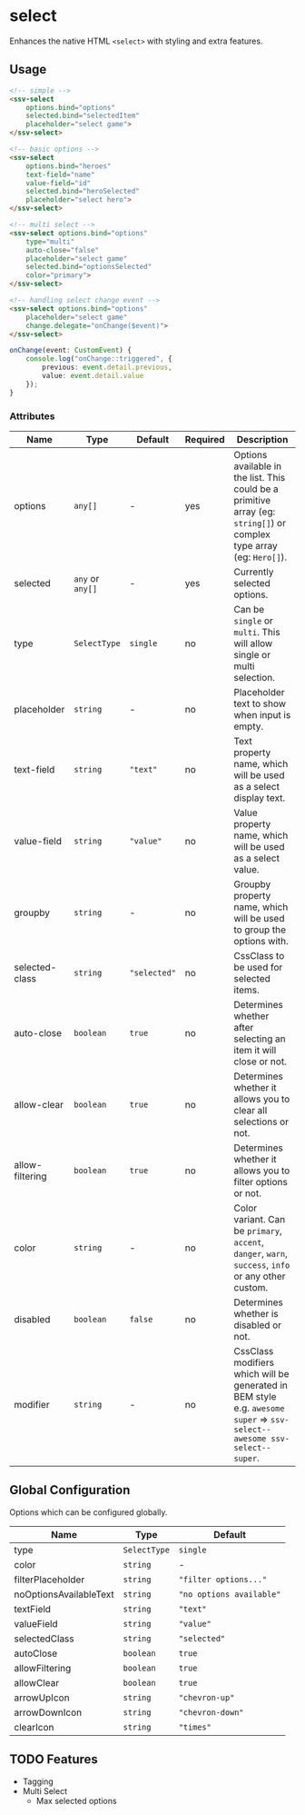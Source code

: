 # select
Enhances the native HTML `<select>` with styling and extra features.

## Usage

```html
<!-- simple -->
<ssv-select 
    options.bind="options"
    selected.bind="selectedItem"
    placeholder="select game">
</ssv-select>

<!-- basic options -->
<ssv-select 
    options.bind="heroes"
    text-field="name"
    value-field="id"
    selected.bind="heroSelected"
    placeholder="select hero">
</ssv-select>

<!-- multi select -->
<ssv-select options.bind="options" 
    type="multi"
    auto-close="false"
    placeholder="select game"
    selected.bind="optionsSelected"
    color="primary">
</ssv-select>

<!-- handling select change event -->
<ssv-select options.bind="options"
    placeholder="select game"
    change.delegate="onChange($event)">
</ssv-select>
```

```ts
onChange(event: CustomEvent) {
    console.log("onChange::triggered", {
        previous: event.detail.previous,
        value: event.detail.value
    });
}
```

### Attributes

| Name            | Type             | Default      | Required | Description                                                                                                              |
|-----------------|------------------|--------------|----------|--------------------------------------------------------------------------------------------------------------------------|
| options         | `any[]`          | -            | yes      | Options available in the list. This could be a primitive array (eg: `string[]`) or complex type array (eg: `Hero[]`).    |
| selected        | `any` or `any[]` | -            | yes      | Currently selected options.                                                                                              |
| type            | `SelectType`     | `single`     | no       | Can be `single` or `multi`. This will allow single or multi selection.                                                   |
| placeholder     | `string`         | -            | no       | Placeholder text to show when input is empty.                                                                            |
| text-field      | `string`         | `"text"`     | no       | Text property name, which will be used as a select display text.                                                         |
| value-field     | `string`         | `"value"`    | no       | Value property name, which will be used as a select value.                                                               |
| groupby         | `string`         | -            | no       | Groupby property name, which will be used to group the options with.                                                     |
| selected-class  | `string`         | `"selected"` | no       | CssClass to be used for selected items.                                                                                  |
| auto-close      | `boolean`        | `true`       | no       | Determines whether after selecting an item it will close or not.                                                         |
| allow-clear     | `boolean`        | `true`       | no       | Determines whether it allows you to clear all selections or not.                                                         |
| allow-filtering | `boolean`        | `true`       | no       | Determines whether it allows you to filter options or not.                                                               |
| color           | `string`         | -            | no       | Color variant. Can be `primary`, `accent`, `danger`, `warn`, `success`, `info` or any other custom.                      |
| disabled        | `boolean`        | `false`      | no       | Determines whether is disabled or not.                                                                                   |
| modifier        | `string`         | -            | no       | CssClass modifiers which will be generated in BEM style e.g. `awesome super` => `ssv-select--awesome ssv-select--super`. |

## Global Configuration
Options which can be configured globally.

| Name                   | Type         | Default                  |
|------------------------|--------------|--------------------------|
| type                   | `SelectType` | `single`                 |
| color                  | `string`     | -                        |
| filterPlaceholder      | `string`     | `"filter options..."`    |
| noOptionsAvailableText | `string`     | `"no options available"` |
| textField              | `string`     | `"text"`                 |
| valueField             | `string`     | `"value"`                |
| selectedClass          | `string`     | `"selected"`             |
| autoClose              | `boolean`    | `true`                   |
| allowFiltering         | `boolean`    | `true`                   |
| allowClear             | `boolean`    | `true`                   |
| arrowUpIcon            | `string`     | `"chevron-up"`           |
| arrowDownIcon          | `string`     | `"chevron-down"`         |
| clearIcon              | `string`     | `"times"`                |

## TODO Features
- Tagging
- Multi Select
    - Max selected options